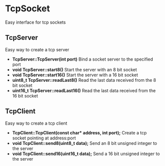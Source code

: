 # TcpSocket
Easy interface for tcp sockets

## TcpServer
Easy way to create a tcp server

+ **TcpServer::TcpServer(int port)** Bind a socket server to the specified port
+ **void TcpServer::start8()** Start the server with an 8 bit socket
+ **void TcpServer::start16()** Start the server with a 16 bit socket
+ **uint8_t TcpServer::readLast8()** Read the last data received from the 8 bit socket
+ **uint16_t TcpServer::readLast16()** Read the last data received from the 16 bit socket

## TcpClient
Easy way to create a tcp client

+ **TcpClient::TcpClient(const char\* address, int port);** Create a tcp socket pointing at address:port
+ **void TcpClient::send8(uint8_t data);** Send an 8 bit unsigned integer to the server
+ **void TcpClient::send16(uint16_t data);** Send a 16 bit unsigned integer to the server
